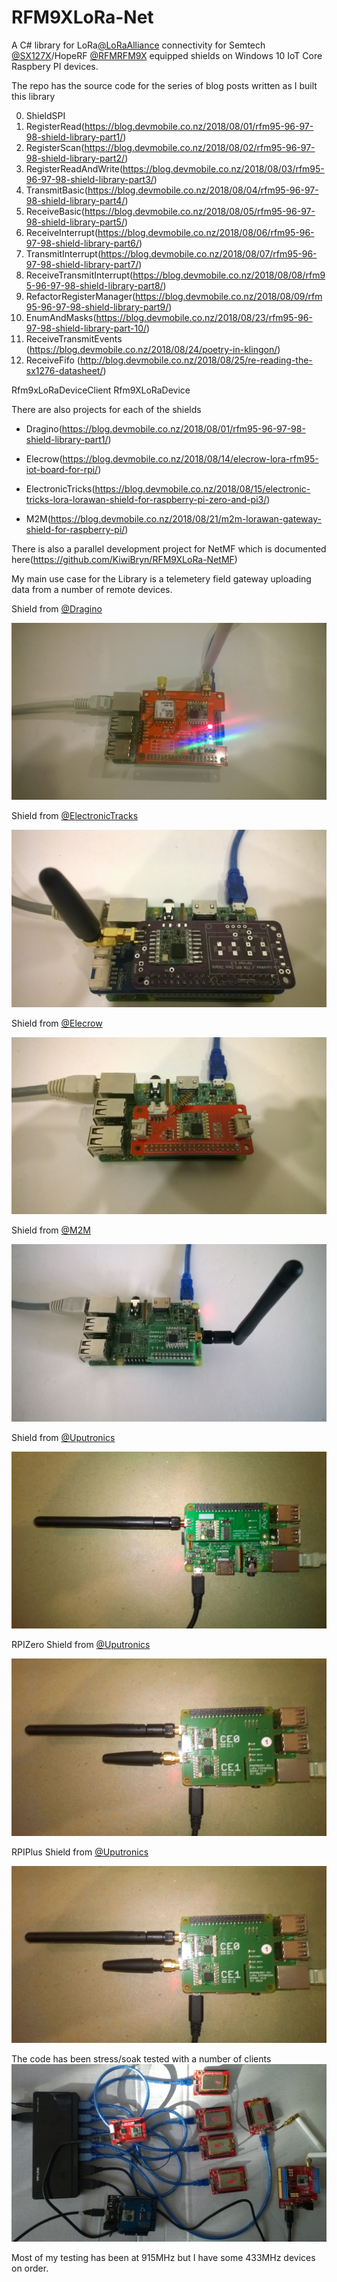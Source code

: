 # RFM9XLoRa-Net
A C# library for LoRa[@LoRaAlliance](https://lora-alliance.org/) connectivity for Semtech [@SX127X](https://www.semtech.com/products/wireless-rf/lora-transceivers/SX1276)/HopeRF [@RFMRFM9X](http://www.hoperf.com/rf_transceiver/lora/RFM95W.html) equipped shields on  Windows 10 IoT Core Raspbery PI devices.

The repo has the source code for the series of blog posts written as I built this library

00. ShieldSPI
01. RegisterRead(https://blog.devmobile.co.nz/2018/08/01/rfm95-96-97-98-shield-library-part1/)
02. RegisterScan(https://blog.devmobile.co.nz/2018/08/02/rfm95-96-97-98-shield-library-part2/)
03. RegisterReadAndWrite(https://blog.devmobile.co.nz/2018/08/03/rfm95-96-97-98-shield-library-part3/)
04. TransmitBasic(https://blog.devmobile.co.nz/2018/08/04/rfm95-96-97-98-shield-library-part4/)
05. ReceiveBasic(https://blog.devmobile.co.nz/2018/08/05/rfm95-96-97-98-shield-library-part5/)
06. ReceiveInterrupt(https://blog.devmobile.co.nz/2018/08/06/rfm95-96-97-98-shield-library-part6/)
07. TransmitInterrupt(https://blog.devmobile.co.nz/2018/08/07/rfm95-96-97-98-shield-library-part7/)
08. ReceiveTransmitInterrupt(https://blog.devmobile.co.nz/2018/08/08/rfm95-96-97-98-shield-library-part8/)
09. RefactorRegisterManager(https://blog.devmobile.co.nz/2018/08/09/rfm95-96-97-98-shield-library-part9/)
10. EnumAndMasks(https://blog.devmobile.co.nz/2018/08/23/rfm95-96-97-98-shield-library-part-10/)
11. ReceiveTransmitEvents (https://blog.devmobile.co.nz/2018/08/24/poetry-in-klingon/)
12. ReceiveFifo (http://blog.devmobile.co.nz/2018/08/25/re-reading-the-sx1276-datasheet/)

Rfm9xLoRaDeviceClient
Rfm9XLoRaDevice

There are also projects for each of the shields

* Dragino(https://blog.devmobile.co.nz/2018/08/01/rfm95-96-97-98-shield-library-part1/)

* Elecrow(https://blog.devmobile.co.nz/2018/08/14/elecrow-lora-rfm95-iot-board-for-rpi/)

* ElectronicTricks(https://blog.devmobile.co.nz/2018/08/15/electronic-tricks-lora-lorawan-shield-for-raspberry-pi-zero-and-pi3/)

* M2M(https://blog.devmobile.co.nz/2018/08/21/m2m-lorawan-gateway-shield-for-raspberry-pi/)

There is also a parallel development project for NetMF which is documented here(https://github.com/KiwiBryn/RFM9XLoRa-NetMF)

My main use case for the Library is a telemetery field gateway uploading data from a number of remote devices.

Shield from [@Dragino ](http://www.dragino.com/products/lora/item/106-lora-gps-hat.html)

![LoRa GPS HAT for Raspberry Pi](DraginoRPILoRaGPSShield.jpg)

Shield from [@ElectronicTracks](https://www.tindie.com/products/electronictrik/loralorawan-shield-for-raspberry-pi-zero-and-pi3)

![Lora/LoraWan shield for Raspberry Pi Zero and PI3](LoRaElectronicsTricksShield.jpg)

Shield from [@Elecrow](https://www.elecrow.com/lora-rfm95-iot-board-for-rpi.html)

![Lora RFM95 IOT Board for RPI](LoRaElecrowShield.jpg)

Shield from [@M2M](https://www.tindie.com/products/m2m/1-channel-lorawan-gateway-shield-for-raspberry-pi/)

![1 Channel LoRaWan Gateway Shield for Raspberry Pi](M2MLoRaShield.jpg)

Shield from [@Uputronics](https://store.uputronics.com/index.php?route=product/product&path=61&product_id=99)

![Raspberry PiZero LoRa(TM) Expansion Board](UputronicsRPIZeroShield.jpg)

RPIZero Shield from [@Uputronics](https://store.uputronics.com/index.php?route=product/product&path=61&product_id=68)

![Raspberry Pi+ LoRa(TM) Expansion Board](UputronicsRPIPlusShield.jpg)

RPIPlus Shield from [@Uputronics](https://store.uputronics.com/index.php?route=product/product&path=61&product_id=68)

![Raspberry Pi+ LoRa(TM) Expansion Board](UputronicsRPIPlusShield.jpg)

The code has been stress/soak tested with a number of clients
![@StressTester](LoRaStress.jpg)

Most of my testing has been at 915MHz but I have some 433MHz devices on order. 

